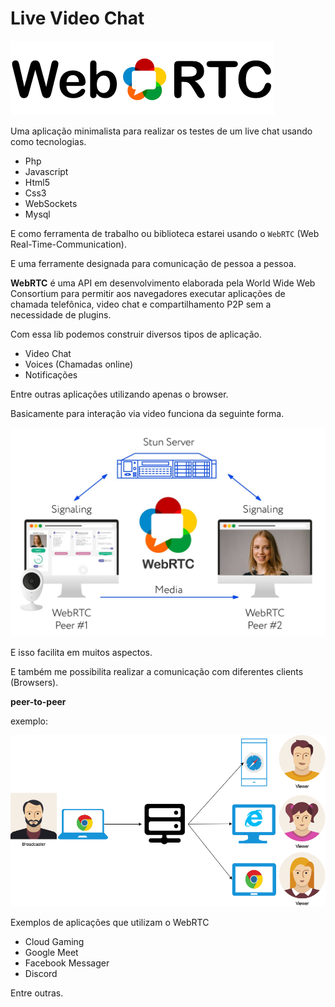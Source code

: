 # Live Video Chat

<img src="./assets/images/logo.png" alt="WebRTC architecture"/>

Uma aplicação minimalista para realizar os testes de um live chat usando como tecnologias.

- Php
- Javascript
- Html5
- Css3
- WebSockets
- Mysql
  
E como ferramenta de trabalho ou biblioteca estarei usando o `WebRTC` (Web Real-Time-Communication).

E uma ferramente designada para comunicação de pessoa a pessoa.

**WebRTC** é uma API em desenvolvimento elaborada pela World Wide Web Consortium para permitir aos navegadores executar aplicações de chamada telefônica, video chat e compartilhamento P2P sem a necessidade de plugins. 

Com essa lib podemos construir diversos tipos de aplicação.

- Video Chat
- Voices (Chamadas online)
- Notificações

Entre outras aplicações utilizando apenas o browser.


Basicamente para interação via video funciona da seguinte forma.

<img src="./assets/images/architecture.jpg" alt="WebRTC architecture"/>

E isso facilita em muitos aspectos.

E também me possibilita realizar a comunicação com diferentes clients (Browsers).

**peer-to-peer**

exemplo:

<img src="./assets/images/example.png" alt="WebRTC architecture"/>


Exemplos de aplicações que utilizam o WebRTC

- Cloud Gaming
- Google Meet
- Facebook Messager
- Discord

Entre outras.